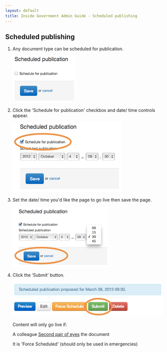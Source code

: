 ```yaml
---
layout: default
title: Inside Government Admin Guide - Scheduled publishing
---
```


## Scheduled publishing

1. Any document type can be scheduled for publication.

	![Scheduled publishing 1](scheduled-publishing-1.png)
 
2. Click the 'Schedule for publication' checkbox and date/ time controls appear.

	![Scheduled publishing 2](scheduled-publishing-2.png)
 
3. Set the date/ time you'd like the page to go live then save the page.

	![Scheduled publishing 3](scheduled-publishing-3.png)
 
4. Click the ‘Submit’ button.

	![Scheduled publishing 4](scheduled-publishing-4.png)
 	
	Content will only go live if:
	
	A colleague [Second pair of eyes](second-pair-of-eyes.html) the document
	
	It is 'Force Scheduled' (should only be used in emergencies)




